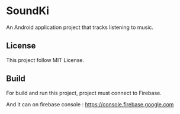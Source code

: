 SoundKi
=======

An Android application project that tracks listening to music.

License
-----

This project follow MIT License.




Build
-----

For build and run this project, project must connect to Firebase.

And it can on firebase console : https://console.firebase.google.com

